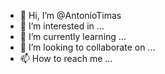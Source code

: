 - 👋 Hi, I’m @AntonioTimas
- 👀 I’m interested in ...
- 🌱 I’m currently learning ...
- 💞️ I’m looking to collaborate on ...
- 📫 How to reach me ...

<!---
AntonioTimas/AntonioTimas is a ✨ special ✨ repository because its `README.md` (this file) appears on your GitHub profile.
You can click the Preview link to take a look at your changes.
--->
